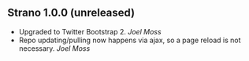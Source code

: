 ## Strano 1.0.0 (unreleased) ##

* Upgraded to Twitter Bootstrap 2. *Joel Moss*
* Repo updating/pulling now happens via ajax, so a page reload is not necessary. *Joel Moss*